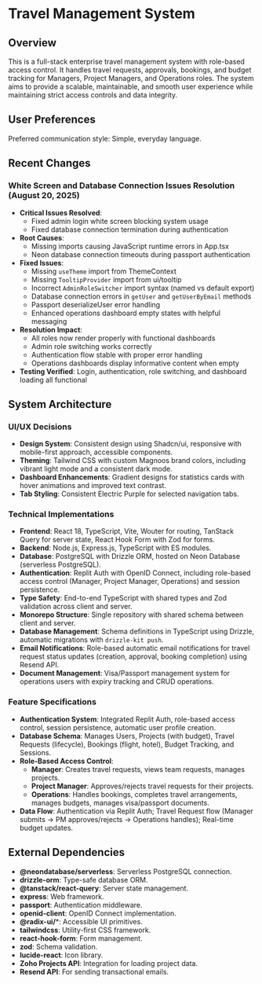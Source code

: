 # Travel Management System

## Overview

This is a full-stack enterprise travel management system with role-based access control. It handles travel requests, approvals, bookings, and budget tracking for Managers, Project Managers, and Operations roles. The system aims to provide a scalable, maintainable, and smooth user experience while maintaining strict access controls and data integrity.

## User Preferences

Preferred communication style: Simple, everyday language.

## Recent Changes

### White Screen and Database Connection Issues Resolution (August 20, 2025)
- **Critical Issues Resolved**: 
  - Fixed admin login white screen blocking system usage
  - Fixed database connection termination during authentication
- **Root Causes**: 
  - Missing imports causing JavaScript runtime errors in App.tsx
  - Neon database connection timeouts during passport authentication
- **Fixed Issues**:
  - Missing `useTheme` import from ThemeContext
  - Missing `TooltipProvider` import from ui/tooltip
  - Incorrect `AdminRoleSwitcher` import syntax (named vs default export)
  - Database connection errors in `getUser` and `getUserByEmail` methods
  - Passport deserializeUser error handling
  - Enhanced operations dashboard empty states with helpful messaging
- **Resolution Impact**: 
  - All roles now render properly with functional dashboards
  - Admin role switching works correctly
  - Authentication flow stable with proper error handling
  - Operations dashboards display informative content when empty
- **Testing Verified**: Login, authentication, role switching, and dashboard loading all functional

## System Architecture

### UI/UX Decisions
- **Design System**: Consistent design using Shadcn/ui, responsive with mobile-first approach, accessible components.
- **Theming**: Tailwind CSS with custom Magnoos brand colors, including vibrant light mode and a consistent dark mode.
- **Dashboard Enhancements**: Gradient designs for statistics cards with hover animations and improved text contrast.
- **Tab Styling**: Consistent Electric Purple for selected navigation tabs.

### Technical Implementations
- **Frontend**: React 18, TypeScript, Vite, Wouter for routing, TanStack Query for server state, React Hook Form with Zod for forms.
- **Backend**: Node.js, Express.js, TypeScript with ES modules.
- **Database**: PostgreSQL with Drizzle ORM, hosted on Neon Database (serverless PostgreSQL).
- **Authentication**: Replit Auth with OpenID Connect, including role-based access control (Manager, Project Manager, Operations) and session persistence.
- **Type Safety**: End-to-end TypeScript with shared types and Zod validation across client and server.
- **Monorepo Structure**: Single repository with shared schema between client and server.
- **Database Management**: Schema definitions in TypeScript using Drizzle, automatic migrations with `drizzle-kit push`.
- **Email Notifications**: Role-based automatic email notifications for travel request status updates (creation, approval, booking completion) using Resend API.
- **Document Management**: Visa/Passport management system for operations users with expiry tracking and CRUD operations.

### Feature Specifications
- **Authentication System**: Integrated Replit Auth, role-based access control, session persistence, automatic user profile creation.
- **Database Schema**: Manages Users, Projects (with budget), Travel Requests (lifecycle), Bookings (flight, hotel), Budget Tracking, and Sessions.
- **Role-Based Access Control**:
    - **Manager**: Creates travel requests, views team requests, manages projects.
    - **Project Manager**: Approves/rejects travel requests for their projects.
    - **Operations**: Handles bookings, completes travel arrangements, manages budgets, manages visa/passport documents.
- **Data Flow**: Authentication via Replit Auth; Travel Request flow (Manager submits → PM approves/rejects → Operations handles); Real-time budget updates.

## External Dependencies

- **@neondatabase/serverless**: Serverless PostgreSQL connection.
- **drizzle-orm**: Type-safe database ORM.
- **@tanstack/react-query**: Server state management.
- **express**: Web framework.
- **passport**: Authentication middleware.
- **openid-client**: OpenID Connect implementation.
- **@radix-ui/***: Accessible UI primitives.
- **tailwindcss**: Utility-first CSS framework.
- **react-hook-form**: Form management.
- **zod**: Schema validation.
- **lucide-react**: Icon library.
- **Zoho Projects API**: Integration for loading project data.
- **Resend API**: For sending transactional emails.